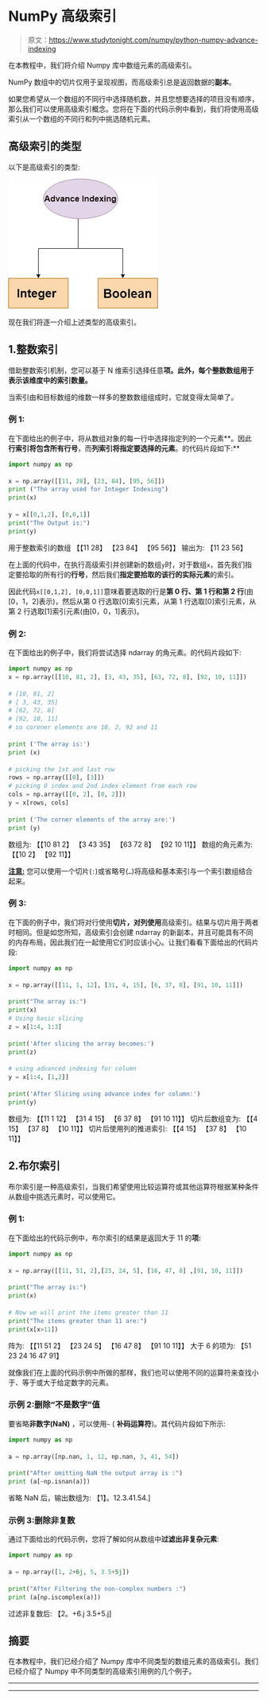 # NumPy 高级索引

> 原文：<https://www.studytonight.com/numpy/python-numpy-advance-indexing>

在本教程中，我们将介绍 Numpy 库中数组元素的高级索引。

NumPy 数组中的切片仅用于呈现视图，而高级索引总是返回数据的**副本**。

如果您希望从一个数组的不同行中选择随机数，并且您想要选择的项目没有顺序，那么我们可以使用高级索引概念。您将在下面的代码示例中看到，我们将使用高级索引从一个数组的不同行和列中挑选随机元素。

## 高级索引的类型

以下是高级索引的类型:

![numpy advanced indexing](img/975237064ecc4df69ae0a351cde4c761.png)

现在我们将逐一介绍上述类型的高级索引。

## 1.整数索引

借助整数索引机制，您可以基于 N 维索引选择任意**项。此外，每个整数数组用于表示该维度中的索引数量。**

当索引由和目标数组的维数一样多的整数数组组成时，它就变得太简单了。

### 例 1:

在下面给出的例子中，将从数组对象的每一行中选择指定列的一个元素**。因此**行索引将包含所有行号**，而**列索引将指定要选择的元素**。的代码片段如下:**

```py
import numpy as np 

x = np.array([[11, 28], [23, 84], [95, 56]]) 
print ("The array used for Integer Indexing")
print(x)

y = x[[0,1,2], [0,0,1]] 
print("The Output is:")
print(y) 
```

用于整数索引的数组
【【11 28】
【23 84】
【95 56】】
输出为:
【11 23 56】

在上面的代码中，在执行高级索引并创建新的数组`y`时，对于数组`x`，首先我们指定要拾取的所有行的**行号**，然后我们**指定要拾取的该行的实际元素**的索引。

因此代码`x[[0,1,2], [0,0,1]]`意味着要选取的行是**第 0 行、第 1 行和第 2 行**(由[0，1，2]表示)，然后从第 0 行选取[0]索引元素，从第 1 行选取[0]索引元素，从第 2 行选取[1]索引元素(由[0，0，1]表示)。

### 例 2:

在下面给出的例子中，我们将尝试选择 ndarray 的角元素。的代码片段如下:

```py
import numpy as np 
x = np.array([[10, 81, 2], [3, 43, 35], [63, 72, 8], [92, 10, 11]]) 

# [10, 81, 2]
# [ 3, 43, 35]
# [62, 72, 8]
# [92, 10, 11]
# so corener elements are 10, 2, 92 and 11

print ('The array is:') 
print (x)

# picking the 1st and last row
rows = np.array([[0], [3]])
# picking 0 index and 2nd index element from each row
cols = np.array([[0, 2], [0, 2]])
y = x[rows, cols] 

print ('The corner elements of the array are:') 
print (y)
```

数组为:
【【10 81 2】
【3 43 35】
【63 72 8】
【92 10 11】】
数组的角元素为:
【【10 2】
【92 11】】

<u>**注意:**</u> 您可以使用一个切片(`:`)或省略号(`…`)将高级和基本索引与一个索引数组结合起来。

### 例 3:

在下面的例子中，我们将对行使用**切片，对列使用**高级索引。结果与切片用于两者时相同。但是如您所知，高级索引会创建 ndarray 的新副本，并且可能具有不同的内存布局，因此我们在一起使用它们时应该小心。让我们看看下面给出的代码片段:

```py
import numpy as np 

x = np.array([[11, 1, 12], [31, 4, 15], [6, 37, 8], [91, 10, 11]]) 

print("The array is:")
print(x)
# Using basic slicing
z = x[1:4, 1:3] 

print('After slicing the array becomes:')
print(z)

# using advanced indexing for column 
y = x[1:4, [1,2]] 

print('After Slicing using advance index for column:')
print(y)
```

数组为:
【【11 1 12】
【31 4 15】
【6 37 8】
【91 10 11】】
切片后数组变为:
【【4 15】
【37 8】
【10 11】】
切片后使用列的推进索引:
【【4 15】
【37 8】
【10 11】】

## 2.布尔索引

布尔索引是一种高级索引，当我们希望使用比较运算符或其他运算符根据某种条件从数组中挑选元素时，可以使用它。

### 例 1:

在下面给出的代码示例中，布尔索引的结果是返回大于 11 的**项:**

```py
import numpy as np 

x = np.array([[11, 51, 2],[23, 24, 5], [16, 47, 8] ,[91, 10, 11]]) 

print("The array is:")
print(x)

# Now we will print the items greater than 11
print("The items greater than 11 are:")
print(x[x>11])
```

阵为:
【【11 51 2】
【23 24 5】
【16 47 8】
【91 10 11】】
大于 6 的项为:
【51 23 24 16 47 91】

就像我们在上面的代码示例中所做的那样，我们也可以使用不同的运算符来查找小于、等于或大于给定数字的元素。

### 示例 2:删除“不是数字”值

要省略**非数字(NaN)** ，可以使用`~` ( **补码运算符**)。其代码片段如下所示:

```py
import numpy as np 

a = np.array([np.nan, 1, 12, np.nan, 3, 41, 54]) 

print("After omitting NaN the output array is :")
print (a[~np.isnan(a)])
```

省略 NaN 后，输出数组为:
【1】。12.3.41.54.]

### 示例 3:删除非复数

通过下面给出的代码示例，您将了解如何从数组中**过滤出非复杂元素**:

```py
import numpy as np 

a = np.array([1, 2+6j, 5, 3.5+5j]) 

print("After Filtering the non-complex numbers :")
print (a[np.iscomplex(a)])
```

过滤非复数后:
【2。+6.j 3.5+5.j]

## 摘要

在本教程中，我们已经介绍了 Numpy 库中不同类型的数组元素的高级索引。我们已经介绍了 Numpy 中不同类型的高级索引用例的几个例子。

* * *

* * *